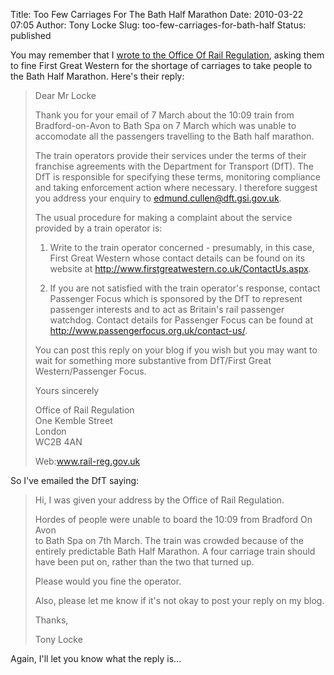 Title: Too Few Carriages For The Bath Half Marathon
Date: 2010-03-22 07:05
Author: Tony Locke
Slug: too-few-carriages-for-bath-half
Status: published

You may remember that I
[wrote to the Office Of Rail Regulation]({filename}inadequate-trains-for-bath-half.md), asking them to fine First Great Western for the shortage of carriages to take people to the Bath Half Marathon. Here's their reply:  

> Dear Mr Locke  
>   
> Thank you for your email of 7 March about the 10:09 train from Bradford-on-Avon to Bath Spa on 7 March which was unable to accomodate all the passengers travelling to the Bath half marathon.  
>   
> The train operators provide their services under the terms of their franchise agreements with the Department for Transport (DfT). The DfT is responsible for specifying these terms, monitoring compliance and taking enforcement action where necessary. I therefore suggest you address your enquiry to edmund.cullen@dft.gsi.gov.uk.  
>   
> The usual procedure for making a complaint about the service provided by a train operator is:  
>   
> 1. Write to the train operator concerned - presumably, in this case, First Great Western whose contact details can be found on its website at http://www.firstgreatwestern.co.uk/ContactUs.aspx.  
>   
> 2. If you are not satisfied with the train operator's response, contact Passenger Focus which is sponsored by the DfT to represent passenger interests and to act as Britain's rail passenger watchdog. Contact details for Passenger Focus can be found at http://www.passengerfocus.org.uk/contact-us/.  
>   
> You can post this reply on your blog if you wish but you may want to wait for something more substantive from DfT/First Great Western/Passenger Focus.  
>   
> Yours sincerely  
>   
> Office of Rail Regulation  
> One Kemble Street  
> London  
> WC2B 4AN  
>   
> Web:www.rail-reg.gov.uk

So I've emailed the DfT saying:  

> Hi, I was given your address by the Office of Rail Regulation.  
>   
> Hordes of people were unable to board the 10:09 from Bradford On Avon  
> to Bath Spa on 7th March. The train was crowded because of the  
> entirely predictable Bath Half Marathon. A four carriage train should  
> have been put on, rather than the two that turned up.  
>   
> Please would you fine the operator.  
>   
> Also, please let me know if it's not okay to post your reply on my blog.  
>   
> Thanks,  
>   
> Tony Locke

  
Again, I'll let you know what the reply is...
